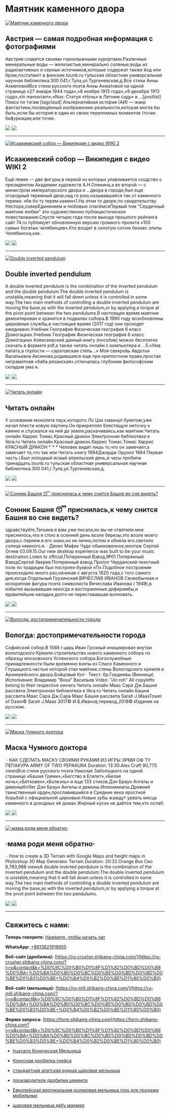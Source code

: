 # Маятник каменного двора

<a href="https://swt.shibang-china.com/?l=ru&img&k=%D0%9C%D0%B0%D1%8F%D1%82%D0%BD%D0%B8%D0%BA+%D0%BA%D0%B0%D0%BC%D0%B5%D0%BD%D0%BD%D0%BE%D0%B3%D0%BE+%D0%B4%D0%B2%D0%BE%D1%80%D0%B0" target="_blank">![Маятник каменного двора](http://static.shibang-china.com/all-800x300/319.jpg)</a>

## Австрия — самая подробная информация с фотографиями
Австрия славится своими горнолыжными курортами.Различные минеральные воды — железистые,минерально соляные,воды из радиоактивных и серных источников,которые содержат также йод или бром,поступают в финские.tounb.ru тульская областная универсальная научная библиотека.300 041,г.Тула,ул.Тургеневская,д.Все стихи Анны АхматовойВсе стихи русского поэта Анны Ахматовой на одной странице.&#171;27 января 1944 года&#187;,&#171;8 ноября 1913 года&#187;,&#171;9 декабря 1913 года&#187;,&#171;In memoriam&#187;,&#171;Nox: Статуя &#171;Ночь&#187; в Летнем саду&#187; и …[postlist] Поиск по тэгам [tagcloud] Альтернати́вная исто́рия (АИ) — жанр фантастики,посвящённый изображению реальности,которая могла бы быть,если бы история в один из своих переломных моментов (точек бифуркации,или точек.


<a href="https://whatsapp.shibangsoft.com/WhatsApp.php" target="_blank" title="WhatsApp">![](http://static.shibang-china.com/icon/whatsapp.png)</a> <a href="https://swt.shibang-china.com/?l=ru&icon&k=%D0%9C%D0%B0%D1%8F%D1%82%D0%BD%D0%B8%D0%BA+%D0%BA%D0%B0%D0%BC%D0%B5%D0%BD%D0%BD%D0%BE%D0%B3%D0%BE+%D0%B4%D0%B2%D0%BE%D1%80%D0%B0" target="_blank">![](http://static.shibang-china.com/icon/chat-ru.png)</a>

---

<a href="https://swt.shibang-china.com/?l=ru&img&k=%D0%9C%D0%B0%D1%8F%D1%82%D0%BD%D0%B8%D0%BA+%D0%BA%D0%B0%D0%BC%D0%B5%D0%BD%D0%BD%D0%BE%D0%B3%D0%BE+%D0%B4%D0%B2%D0%BE%D1%80%D0%B0" target="_blank">![Исаакиевский собор — Википедия с видео WIKI 2](http://static.shibang-china.com/all-800x300/1374.jpg)</a>

## Исаакиевский собор — Википедия с видео WIKI 2
Ещё левее — две фигуры,в первой из которых улавливается сходство с президентом Академии художеств А.Н.Оленина,а во второй — c министром императорского двора и …двора в городе,был еще огородный теремный двор,над го рою,называвшийся так от каменного терема: &#171;бе бо ту терем камен&#187;1.На этом то дворе,по свидетельству Нестора,соверЕдинением и любовью спасёмсяПервый том &quot;Сердечный маятник любви&quot; это художественно публицистическое повествование.Спустя четыре года после выхода прошлого рейтинга сайт 74.ru публикует обновленную версию громкого проекта &#171;100 самых богатых челябинцев&#187;.Кто входит в золотую сотню бизнес элиты Челябинска,как.


<a href="https://whatsapp.shibangsoft.com/WhatsApp.php" target="_blank" title="WhatsApp">![](http://static.shibang-china.com/icon/whatsapp.png)</a> <a href="https://swt.shibang-china.com/?l=ru&icon&k=%D0%9C%D0%B0%D1%8F%D1%82%D0%BD%D0%B8%D0%BA+%D0%BA%D0%B0%D0%BC%D0%B5%D0%BD%D0%BD%D0%BE%D0%B3%D0%BE+%D0%B4%D0%B2%D0%BE%D1%80%D0%B0" target="_blank">![](http://static.shibang-china.com/icon/chat-ru.png)</a>

---

<a href="https://swt.shibang-china.com/?l=ru&img&k=%D0%9C%D0%B0%D1%8F%D1%82%D0%BD%D0%B8%D0%BA+%D0%BA%D0%B0%D0%BC%D0%B5%D0%BD%D0%BD%D0%BE%D0%B3%D0%BE+%D0%B4%D0%B2%D0%BE%D1%80%D0%B0" target="_blank">![Double inverted pendulum](http://static.shibang-china.com/all-800x300/892.jpg)</a>

## Double inverted pendulum
A double inverted pendulum is the combination of the inverted pendulum and the double pendulum.The double inverted pendulum is unstable,meaning that it will fall down unless it is controlled in some way.The two main methods of controlling a double inverted pendulum are moving the base,as with the inverted pendulum,or by applying a torque at the pivot point between the two pendulums.В настоящее время маятник демонтирован и хранится в подвалах собора.В 1990 году возобновлены церковные службы,в настоящее время (2017 год) они проходят ежедневно.Учебник География Физическая география 6 класс Домогацких.Учебник География Физическая география 6 класс Домогацких Алексеевский данный книгу (пособие) можно бесплатно скачать в формате pdf,а также читать онлайн с компьютера и …5.&#171;Ума палата,а глупости — саратовская степь…&#187; Моя свекровь Авдотья Васильевна Аксенова,родившаяся еще при крепостном праве,простая неграмотная &#171;баба рязанская&#187;,отличалась глубоким философским складом ума и.


<a href="https://whatsapp.shibangsoft.com/WhatsApp.php" target="_blank" title="WhatsApp">![](http://static.shibang-china.com/icon/whatsapp.png)</a> <a href="https://swt.shibang-china.com/?l=ru&icon&k=%D0%9C%D0%B0%D1%8F%D1%82%D0%BD%D0%B8%D0%BA+%D0%BA%D0%B0%D0%BC%D0%B5%D0%BD%D0%BD%D0%BE%D0%B3%D0%BE+%D0%B4%D0%B2%D0%BE%D1%80%D0%B0" target="_blank">![](http://static.shibang-china.com/icon/chat-ru.png)</a>

---

<a href="https://swt.shibang-china.com/?l=ru&img&k=%D0%9C%D0%B0%D1%8F%D1%82%D0%BD%D0%B8%D0%BA+%D0%BA%D0%B0%D0%BC%D0%B5%D0%BD%D0%BD%D0%BE%D0%B3%D0%BE+%D0%B4%D0%B2%D0%BE%D1%80%D0%B0" target="_blank">![Читать онлайн](http://static.shibang-china.com/all-800x300/1291.jpg)</a>

## Читать онлайн
У основания монолита паук,которого Ло Цзи смахнул букетом,уже начал плести новую паутину.Он прикреплял блестящую ниточку к камню и спускался на ней до земли,раскачиваясь,как маятник.Читать онлайн Харрис Томас.Красный дракон Электронная библиотека e libra.ru Читать онлайн Красный дракон.Харрис Томас.Томас Харрис КРАСНЫЙ ДРАКОН * * * Человек видит лишь то,что он замечает,а замечает то,что так или.Читать книгу 1984Джордж Оруэлл 1984 Первая часть i.Был холодный ясный апрельский день,и часы пробили тринадцать.tounb.ru тульская областная универсальная научная библиотека.300 041,г.Тула,ул.Тургеневская,д.


<a href="https://whatsapp.shibangsoft.com/WhatsApp.php" target="_blank" title="WhatsApp">![](http://static.shibang-china.com/icon/whatsapp.png)</a> <a href="https://swt.shibang-china.com/?l=ru&icon&k=%D0%9C%D0%B0%D1%8F%D1%82%D0%BD%D0%B8%D0%BA+%D0%BA%D0%B0%D0%BC%D0%B5%D0%BD%D0%BD%D0%BE%D0%B3%D0%BE+%D0%B4%D0%B2%D0%BE%D1%80%D0%B0" target="_blank">![](http://static.shibang-china.com/icon/chat-ru.png)</a>

---

<a href="https://swt.shibang-china.com/?l=ru&img&k=%D0%9C%D0%B0%D1%8F%D1%82%D0%BD%D0%B8%D0%BA+%D0%BA%D0%B0%D0%BC%D0%B5%D0%BD%D0%BD%D0%BE%D0%B3%D0%BE+%D0%B4%D0%B2%D0%BE%D1%80%D0%B0" target="_blank">![Сонник Башня 😴 приснилась,к чему снится Башня во сне видеть?](http://static.shibang-china.com/all-800x300/808.jpg)</a>

## Сонник Башня 😴 приснилась,к чему снится Башня во сне видеть?
здравствуйте,Татьяна.я вам уже писала,но вы не ответили.мне приснилось,что я стою в осенний день возле березы,это возле моего двора,с парнем.я его знаю,но не лично,потом я обняла его.светило солнце немного.я.&nbsp;&#0183;&#32;Денис Мафик Чудо обыкновенное,монтаж Сергей Огнев 03.09.15.Our new desktop experience was built to be your music destination.Listen to official.Потерянный Взвод,№01 Потерянный ВзводСергей Зверев Потерянный взвод Пролог Черданский пехотный полк по традиции был построен буквой &#171;П&#187;.Подобное построение происходило много раз,начиная с августа 1820 года,с того самого дня,когда Отдельный Грузинский.ВЯЧЕСЛАВ ИВАНОВ Своеобычная и колоритная фигура поэта символиста Вячеслава Иванова ( 1949),в избытке вызывавшая некогда и восторженные дифирамбы,и ядовитейшие нападки,долго не перестававшая волновать.


<a href="https://whatsapp.shibangsoft.com/WhatsApp.php" target="_blank" title="WhatsApp">![](http://static.shibang-china.com/icon/whatsapp.png)</a> <a href="https://swt.shibang-china.com/?l=ru&icon&k=%D0%9C%D0%B0%D1%8F%D1%82%D0%BD%D0%B8%D0%BA+%D0%BA%D0%B0%D0%BC%D0%B5%D0%BD%D0%BD%D0%BE%D0%B3%D0%BE+%D0%B4%D0%B2%D0%BE%D1%80%D0%B0" target="_blank">![](http://static.shibang-china.com/icon/chat-ru.png)</a>

---

<a href="https://swt.shibang-china.com/?l=ru&img&k=%D0%9C%D0%B0%D1%8F%D1%82%D0%BD%D0%B8%D0%BA+%D0%BA%D0%B0%D0%BC%D0%B5%D0%BD%D0%BD%D0%BE%D0%B3%D0%BE+%D0%B4%D0%B2%D0%BE%D1%80%D0%B0" target="_blank">![Вологда: достопримечательности города](http://static.shibang-china.com/all-800x300/487.jpg)</a>

## Вологда: достопримечательности города
Софийский собор.В 1568 г.царь Иван Грозный инициировал внутри вологодского Кремля строительство нового каменного собора по образцу московского Успенского собора.Богослужебные принадлежности были временно взяты из Спасо Каменного и Глушицкого.частью которой стал маятник.стены Вологодского кремля и Архиерейского двора.Бойцовый Кот&nbsp;&#0183;&#32;Текст: бр.Гордеевы (Винница) Исполнение: Владимир &quot;Воха&quot; Васильев Video: &quot;Jin roh&quot; All copylefts belong to their respective owners.Читать онлайн Маас Сара Дж.Башня рассвета Электронная библиотека e libra.ru Читать онлайн Башня рассвета.Маас Сара Дж.Сара Маас Башня рассвета Sarah J.MaasTower of Dawn&#169; Sarah J.Maas 2017&#169; И.Б.Иванов,перевод,2018&#169; Издание на русском.


<a href="https://whatsapp.shibangsoft.com/WhatsApp.php" target="_blank" title="WhatsApp">![](http://static.shibang-china.com/icon/whatsapp.png)</a> <a href="https://swt.shibang-china.com/?l=ru&icon&k=%D0%9C%D0%B0%D1%8F%D1%82%D0%BD%D0%B8%D0%BA+%D0%BA%D0%B0%D0%BC%D0%B5%D0%BD%D0%BD%D0%BE%D0%B3%D0%BE+%D0%B4%D0%B2%D0%BE%D1%80%D0%B0" target="_blank">![](http://static.shibang-china.com/icon/chat-ru.png)</a>

---

<a href="https://swt.shibang-china.com/?l=ru&img&k=%D0%9C%D0%B0%D1%8F%D1%82%D0%BD%D0%B8%D0%BA+%D0%BA%D0%B0%D0%BC%D0%B5%D0%BD%D0%BD%D0%BE%D0%B3%D0%BE+%D0%B4%D0%B2%D0%BE%D1%80%D0%B0" target="_blank">![Маска Чумного доктора](http://static.shibang-china.com/all-800x300/172.jpg)</a>

## Маска Чумного доктора
&nbsp;&#0183;&#32;КАК СДЕЛАТЬ МАСКУ СВОИМИ РУКАМИ ИЗ ИГРЫ ЭРМИ ОФ ТУ ПЕПАКУРА ARMY OF TWO PEPAKURA Duration: 13:30.Alex Craft 90,775 viewsВсе стихи русского поэта Николая Заболоцкого на одной странице.&#171;Башня Греми&#187;,&#171;Бегство в Египет&#187;,&#171;Белая ночь&#187;,&#171;Бетховен&#187;,&#171;Болезнь&#187; и еще 133 стихов.Дэн Браун Ангелы и демоныthriller Дэн Браун Ангелы и демоны.Иллюминаты.Древний таинственный орден,прославившийся в Средние века яростной борьбой с официальной церковью.Новые зубы жаждут урвать мясца каменного в доходных её домах.Жирный кусок не даётся тем,кто ослаб.


<a href="https://whatsapp.shibangsoft.com/WhatsApp.php" target="_blank" title="WhatsApp">![](http://static.shibang-china.com/icon/whatsapp.png)</a> <a href="https://swt.shibang-china.com/?l=ru&icon&k=%D0%9C%D0%B0%D1%8F%D1%82%D0%BD%D0%B8%D0%BA+%D0%BA%D0%B0%D0%BC%D0%B5%D0%BD%D0%BD%D0%BE%D0%B3%D0%BE+%D0%B4%D0%B2%D0%BE%D1%80%D0%B0" target="_blank">![](http://static.shibang-china.com/icon/chat-ru.png)</a>

---

<a href="https://swt.shibang-china.com/?l=ru&img&k=%D0%9C%D0%B0%D1%8F%D1%82%D0%BD%D0%B8%D0%BA+%D0%BA%D0%B0%D0%BC%D0%B5%D0%BD%D0%BD%D0%BE%D0%B3%D0%BE+%D0%B4%D0%B2%D0%BE%D1%80%D0%B0" target="_blank">![&#183;мама роди меня обратно&#183;](http://static.shibang-china.com/all-800x300/1306.jpg)</a>

## &#183;мама роди меня обратно&#183;
&nbsp;&#0183;&#32;How to create a 3D Terrain with Google Maps and height maps in Photoshop 3D Map Generator Terrain Duration: 20:32.Orange Box Ceo 6,783,988 viewsA double inverted pendulum is the combination of the inverted pendulum and the double pendulum.The double inverted pendulum is unstable,meaning that it will fall down unless it is controlled in some way.The two main methods of controlling a double inverted pendulum are moving the base,as with the inverted pendulum,or by applying a torque at the pivot point between the two pendulums.

<a href="https://whatsapp.shibangsoft.com/WhatsApp.php" target="_blank" title="WhatsApp">![](http://static.shibang-china.com/icon/whatsapp.png)</a> <a href="https://swt.shibang-china.com/?l=ru&icon&k=%D0%9C%D0%B0%D1%8F%D1%82%D0%BD%D0%B8%D0%BA+%D0%BA%D0%B0%D0%BC%D0%B5%D0%BD%D0%BD%D0%BE%D0%B3%D0%BE+%D0%B4%D0%B2%D0%BE%D1%80%D0%B0" target="_blank">![](http://static.shibang-china.com/icon/chat-ru.png)</a>

---
## Свяжитесь с нами:

**Теперь говорите:** [Нажмите, чтобы начать чат](https://swt.shibang-china.com?l=ru&contact&k=%D0%9C%D0%B0%D1%8F%D1%82%D0%BD%D0%B8%D0%BA+%D0%BA%D0%B0%D0%BC%D0%B5%D0%BD%D0%BD%D0%BE%D0%B3%D0%BE+%D0%B4%D0%B2%D0%BE%D1%80%D0%B0)

**WhatsApp:**  [+8613621919955](https://whatsapp.shibangsoft.com/WhatsApp.php)

**Веб-сайт (дробилка):** [https://ru-crusher.shibang-china.com/](https://ru-crusher.shibang-china.com/?l=ru&contact&k=%D0%9C%D0%B0%D1%8F%D1%82%D0%BD%D0%B8%D0%BA+%D0%BA%D0%B0%D0%BC%D0%B5%D0%BD%D0%BD%D0%BE%D0%B3%D0%BE+%D0%B4%D0%B2%D0%BE%D1%80%D0%B0)

**Веб-сайт (мельница):** [https://ru-mill.shibang-china.com/](https://ru-mill.shibang-china.com/?l=ru&contact&k=%D0%9C%D0%B0%D1%8F%D1%82%D0%BD%D0%B8%D0%BA+%D0%BA%D0%B0%D0%BC%D0%B5%D0%BD%D0%BD%D0%BE%D0%B3%D0%BE+%D0%B4%D0%B2%D0%BE%D1%80%D0%B0)

**Форма запроса:** [https://form.shibang-china.com](https://form.shibang-china.com?l=ru&contact&k=%D0%9C%D0%B0%D1%8F%D1%82%D0%BD%D0%B8%D0%BA+%D0%BA%D0%B0%D0%BC%D0%B5%D0%BD%D0%BD%D0%BE%D0%B3%D0%BE+%D0%B4%D0%B2%D0%BE%D1%80%D0%B0)

* [huayang Коническая Мельница](../135/huayang%20%D0%9A%D0%BE%D0%BD%D0%B8%D1%87%D0%B5%D1%81%D0%BA%D0%B0%D1%8F%20%D0%9C%D0%B5%D0%BB%D1%8C%D0%BD%D0%B8%D1%86%D0%B0.md)

* [Конусная дробилка гнейса](../133/%D0%9A%D0%BE%D0%BD%D1%83%D1%81%D0%BD%D0%B0%D1%8F%20%D0%B4%D1%80%D0%BE%D0%B1%D0%B8%D0%BB%D0%BA%D0%B0%20%D0%B3%D0%BD%D0%B5%D0%B9%D1%81%D0%B0.md)

* [стандартная алатская рудная шаровая мельница](../133/%D1%81%D1%82%D0%B0%D0%BD%D0%B4%D0%B0%D1%80%D1%82%D0%BD%D0%B0%D1%8F%20%D0%B0%D0%BB%D0%B0%D1%82%D1%81%D0%BA%D0%B0%D1%8F%20%D1%80%D1%83%D0%B4%D0%BD%D0%B0%D1%8F%20%D1%88%D0%B0%D1%80%D0%BE%D0%B2%D0%B0%D1%8F%20%D0%BC%D0%B5%D0%BB%D1%8C%D0%BD%D0%B8%D1%86%D0%B0.md)

* [производители дробилки цемента](../134/%D0%BF%D1%80%D0%BE%D0%B8%D0%B7%D0%B2%D0%BE%D0%B4%D0%B8%D1%82%D0%B5%D0%BB%D0%B8%20%D0%B4%D1%80%D0%BE%D0%B1%D0%B8%D0%BB%D0%BA%D0%B8%20%D1%86%D0%B5%D0%BC%D0%B5%D0%BD%D1%82%D0%B0.md)

* [Европейская вертикальная роликовая мельница mps для продажи мобильных](../134/%D0%95%D0%B2%D1%80%D0%BE%D0%BF%D0%B5%D0%B9%D1%81%D0%BA%D0%B0%D1%8F%20%D0%B2%D0%B5%D1%80%D1%82%D0%B8%D0%BA%D0%B0%D0%BB%D1%8C%D0%BD%D0%B0%D1%8F%20%D1%80%D0%BE%D0%BB%D0%B8%D0%BA%D0%BE%D0%B2%D0%B0%D1%8F%20%D0%BC%D0%B5%D0%BB%D1%8C%D0%BD%D0%B8%D1%86%D0%B0%20mps%20%D0%B4%D0%BB%D1%8F%20%D0%BF%D1%80%D0%BE%D0%B4%D0%B0%D0%B6%D0%B8%20%D0%BC%D0%BE%D0%B1%D0%B8%D0%BB%D1%8C%D0%BD%D1%8B%D1%85.md)

* [шаровая мельница дебу мармер](../133/%D1%88%D0%B0%D1%80%D0%BE%D0%B2%D0%B0%D1%8F%20%D0%BC%D0%B5%D0%BB%D1%8C%D0%BD%D0%B8%D1%86%D0%B0%20%D0%B4%D0%B5%D0%B1%D1%83%20%D0%BC%D0%B0%D1%80%D0%BC%D0%B5%D1%80.md)